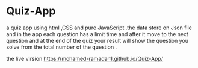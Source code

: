 # Quiz-App
a quiz app using html ,CSS and pure JavaScript .the data store on Json file and in the app each question has a limit time and after it move to the next question and at the end of the quiz your result will show the question you solve from the total number of the question  .


the live virsion https://mohamed-ramadan1.github.io/Quiz-App/
